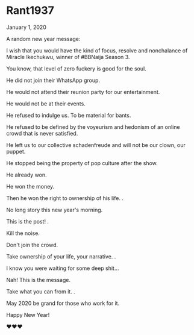 # Rant1937


January 1, 2020

A random new year message:

I wish that you would have the kind of focus, resolve and nonchalance of Miracle Ikechukwu, winner of #BBNaija Season 3.

You know, that level of zero fuckery is good for the soul.

He did not join their WhatsApp group.

He would not attend their reunion party for our entertainment.

He would not be at their events.

He refused to indulge us. To be material for bants.

He refused to be defined by the voyeurism and hedonism of an online crowd that is never satisfied.

He left us to our collective schadenfreude and will not be our clown, our puppet.

He stopped being the property of pop culture after the show.

He already won. 

He won the money. 

Then he won the right to ownership of his life.
.

No long story this new year's morning.

This is the post!
.

Kill the noise. 

Don't join the crowd.

Take ownership of your life, your narrative.
.

I know you were waiting for some deep shit...

Nah! This is the message.

Take what you can from it.
.

May 2020 be grand for those who work for it.

Happy New Year!

❤❤❤